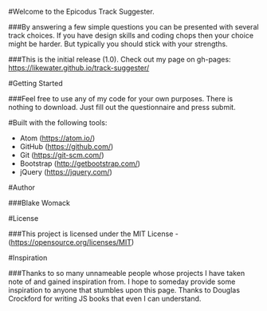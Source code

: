 #Welcome to the Epicodus Track Suggester.

###By answering a few simple questions you can be presented with several track choices. If you have design skills and coding chops then your choice might be harder. But typically you should stick with your strengths.

###This is the initial release (1.0). Check out my page on gh-pages: https://likewater.github.io/track-suggester/

#Getting Started

###Feel free to use any of my code for your own purposes. There is nothing to download. Just fill out the questionnaire and press submit.

#Built with the following tools:

* Atom (https://atom.io/)
* GitHub (https://github.com/)
* Git (https://git-scm.com/)
* Bootstrap (http://getbootstrap.com/)
* jQuery (https://jquery.com/)

#Author

###Blake Womack

#License

###This project is licensed under the MIT License - (https://opensource.org/licenses/MIT)

#Inspiration

###Thanks to so many unnameable people whose projects I have taken note of and gained inspiration from. I hope to someday provide some inspiration to anyone that stumbles upon this page. Thanks to Douglas Crockford for writing JS books that even I can understand.
